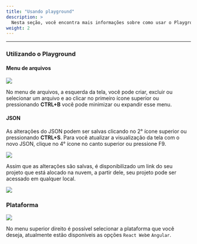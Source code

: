 ```yaml
---
title: "Usando playground"
description: >
  Nesta seção, você encontra mais informações sobre como usar o Playground.
weight: 2
---
```


---

### **Utilizando o Playground**

#### Menu de arquivos

![](../../.gitbook/assets/image%20%2860%29.png)

No menu de arquivos, a esquerda da tela, você pode criar, excluir ou selecionar um arquivo e ao clicar no primeiro ícone superior ou pressionando **CTRL+B** você pode minimizar ou expandir esse menu.

#### JSON  

As alterações do JSON podem ser salvas clicando no 2° ícone superior ou pressionando **CTRL+S**. Para você atualizar a visualização da tela com o novo JSON, clique no 4° ícone no canto superior ou pressione F9. 

![](../../.gitbook/assets/image%20%2875%29.png)

Assim que as alterações são salvas, é disponibilizado um link do seu projeto que está alocado na nuvem, a partir dele, seu projeto pode ser acessado em qualquer local.

![](../../.gitbook/assets/image%20%2879%29.png)

### Plataforma

![](../../.gitbook/assets/image%20%2837%29.png)

No menu superior direito é possível selecionar a plataforma que você deseja, atualmente estão disponíveis as opções `React Web`e `Angular`.
